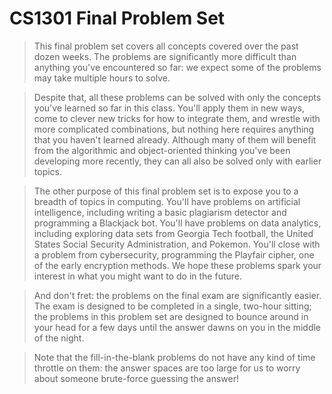 # CS1301 Final Problem Set
> This final problem set covers all concepts covered over the past dozen weeks. The problems are significantly more difficult than anything you've encountered so far: we expect some of the problems may take multiple hours to solve.

> Despite that, all these problems can be solved with only the concepts you've learned so far in this class. You'll apply them in new ways, come to clever new tricks for how to integrate them, and wrestle with more complicated combinations, but nothing here requires anything that you haven't learned already. Although many of them will benefit from the algorithmic and object-oriented thinking you've been developing more recently, they can all also be solved only with earlier topics.

> The other purpose of this final problem set is to expose you to a breadth of topics in computing. You'll have problems on artificial intelligence, including writing a basic plagiarism detector and programming a Blackjack bot. You'll have problems on data analytics, including exploring data sets from Georgia Tech football, the United States Social Security Administration, and Pokemon. You'll close with a problem from cybersecurity, programming the Playfair cipher, one of the early encryption methods. We hope these problems spark your interest in what you might want to do in the future.

> And don't fret: the problems on the final exam are significantly easier. The exam is designed to be completed in a single, two-hour sitting; the problems in this problem set are designed to bounce around in your head for a few days until the answer dawns on you in the middle of the night.

> Note that the fill-in-the-blank problems do not have any kind of time throttle on them: the answer spaces are too large for us to worry about someone brute-force guessing the answer!
